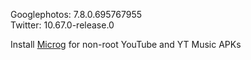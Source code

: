 Googlephotos: 7.8.0.695767955  
Twitter: 10.67.0-release.0  

Install [Microg](https://github.com/ReVanced/GmsCore/releases) for non-root YouTube and YT Music APKs  
